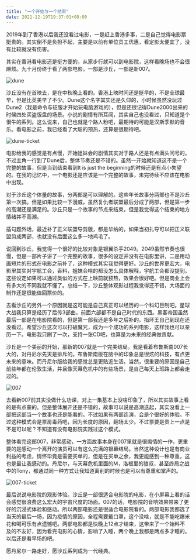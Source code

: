 ```yaml
---
title: "一个开始与一个结束"
date: 2021-12-19T19:37:01+08:00
---
```


2019年到了香港以后我还没看过电影，一是赶上香港多事，二是自己觉得电影票挺贵的。其实倒不是负担不起，主要是以前有单位员工优惠，看定影太便宜了，没有比较就没有伤害。

其实在香港看电影还是挺方便的，从家步行就可以到电影院，这样看晚场也不会很麻烦。九十月份终于看了两部电影，一部是沙丘，一部是新007。

![dune](/dune/dune_flyer.gif)

沙丘没有在首映去，是在中秋晚上看的。香港上映时间还是挺早的，不是全球最早，但是比英美早了不少。Dune这个名字其实还是久仰的，小时候虽然没玩过Dune2（我是命令与征服才开始玩电脑游戏的），但是还很记得Dune2000出来的时候四处买盗版盘的场景。小说的剧情有所耳闻，其实自己也没看过，只知道是个很牛的系列。这么说来，自己也就是个路人粉吧，最期待的可能是汉斯季默的音乐。看电影之前，我已经看了大聪的预热，还算是很期待吧。

![dune-ticket](/dune/dune.gif)

电影给我的感觉是有点慢，开始姐妹会的剧情其实对于路人还是有点满头问号的。不过主角一行到了Dune后，整体节奏还是不错的。虽然一开始就知道这不是一个完整的故事，但是当到结束看到It is just the beginning的时候还是有点小失望的。在我的记忆中，一个电影还是应该是一个完整的故事，未完待续不应该在电影中出现。

对于沙丘这个体量的故事，分两部是可以理解的。这些年长故事分两部也不是沙丘第一次搞。但是如果比较一下漫威，虽然复仇者联盟最后分成了两部，但是第一步的高潮还是满足的。沙丘只是一个故事的节点来结束，但是我觉得这个结束的地方情绪并不高潮。

插句题外话，最近补了正义联盟导剪版，都是华纳的，如果当初扎导可以把正义联盟剪成两部，也就没有后面这么多一地鸡毛了。

说回到沙丘，我觉得一个很好的比较对象是银翼杀手2049。2049虽然节奏也很慢，但是一部片子讲了一个完整的故事，很多的设定并没有在电影里讲，二是用动画短片的形式在电影之前补了，这种模式其实我觉得更好。沙丘的世界更宏大，电影里其实对宇航工会，香料，姐妹会啥的都没怎么具体解释，宇航工会都没提到。这些设定如果可以通过类似的方式在上映前就预热，效果会很好吧。但是商业上会有多大的不同我就不懂了。总结一下，沙丘整体观影过程我觉得还不错，大场面的制作还是很能值回票价的。

去看沙丘的另外一个原因就是这可能是自己真正可以经历的一个科幻巨制吧。星球大战我只算是经历了后传3部曲，前面六部都不是自己时代的东西。黑客帝国虽然最后一部是在电影院看的，但是第一部我还是多年之后补的。指环王自己到现在还没看过。希望沙丘这次可以打破魔咒，成为一个成功的系列电影，这样我也可以亲历一下。电影我只刷了一次，支持一张CD吧，也算是为未来的经典做贡献。

沙丘是一个美丽的开始，那新的007就是一个完美结局。我是看着布鲁斯南007长大的，对丹尼尔先天是排斥的。布鲁斯南版在脑中的印象总是很炫的科技，有点更未来的意味。而丹尼尔版给我的感觉总是更贴近生活。当然，很重要的原因是自己前些年都在伦敦生活，并且像天幕危机中的有些场景，是自己每天上班路上都会走过的。

![007](/dune/007_flyer.gif)

去看新007前其实没做什么功课，对上一集基本上没啥印象了，所以其实故事上看的是有点蒙的。但是整体展开还是不错的，故事可以说是高潮迭起，其实没看上一部把这部当一个故事也还是能看的。不过如果有两部连演，会是个很好的体验。不过这种模式会是票房毒药吧，因为长度的原因，翻场太少。不过票要是贵上一点是不是可以呢？不知道有没有电影院实践过这个模式。

整体看完这部007，非常感动，一方面故事本身在007里就是很煽情的一作，更重要的是感动一个离开的演员可以有这么完满的银幕结局。当然这种设计也是有商业利益的考虑，情怀毕竟是需要买单的，但是在买单之余，我更能感到一种尊重，这也是最让我感动的。丹尼尔，与天幕危机里面的M，洛根里的狼叔，甚至终局之战中的Tony，都通过同一种方式让我知道离别的时候也是可以有尊重和掌声的。

![007-ticket](/dune/007.gif)

最后说说电影院的观影体验。沙丘是一部很适合电影院的电影，在小屏幕上看的话会感觉很浪费这么宏大的宇宙尺度的场面。007的话，电影院的音响效果带来了更好的沉浸式体验和感动。所以两部电影还是很适合电影院看的。两部电影我都选了当天的最后一场，因为疫情的原因，全程需要戴口罩，这个没啥，就是不能吃爆米花和喝可乐有点遗憾吧。两部电影都是快晚上12点才结束，这带来了一个始料不及的不友好，因为看完电影的心情，影响了入睡，两个晚上我都是两点多才睡的。以后还是看早场的吧。

愿丹尼尔一路走好，愿沙丘系列成为一代经典。
